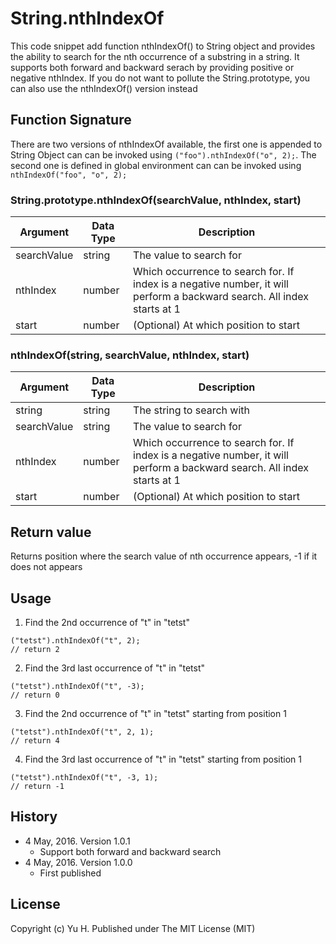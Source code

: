 # String.nthIndexOf
This code snippet add function nthIndexOf() to String object and provides the ability to search for the nth occurrence of a substring in a string. It supports both forward and backward serach by providing positive or negative nthIndex. If you do not want to pollute the String.prototype, you can also use the nthIndexOf() version instead

## Function Signature
There are two versions of nthIndexOf available, the first one is appended to String Object can can be invoked using ```("foo").nthIndexOf("o", 2);```. The second one is defined in global environment can can be invoked using ```nthIndexOf("foo", "o", 2);```  
  
### String.prototype.nthIndexOf(searchValue, nthIndex, start)
  
| Argument    | Data Type | Description                                            |
|-------------|-----------|--------------------------------------------------------|
| searchValue | string    | The value to search for                                |
| nthIndex    | number    | Which occurrence to search for. If index is a negative number, it will perform a backward search. All index starts at 1                   |
| start       | number    | (Optional) At which position to start                  |
  
  
### nthIndexOf(string, searchValue, nthIndex, start)
  
| Argument    | Data Type | Description                                            |
|-------------|-----------|--------------------------------------------------------|
| string      | string    | The string to search with                              |
| searchValue | string    | The value to search for                                |
| nthIndex    | number    | Which occurrence to search for. If index is a negative number, it will perform a backward search. All index starts at 1                   |
| start       | number    | (Optional) At which position to start                  |
  
## Return value
Returns position where the search value of nth occurrence appears, -1 if it does not appears
  
## Usage
1) Find the 2nd occurrence of "t" in "tetst"  
```
("tetst").nthIndexOf("t", 2);
// return 2
```  
  
2) Find the 3rd last occurrence of "t" in "tetst"  
```
("tetst").nthIndexOf("t", -3);
// return 0
```  
  
3) Find the 2nd occurrence of "t" in "tetst" starting from position 1  
```
("tetst").nthIndexOf("t", 2, 1);
// return 4
```  
  
4) Find the 3rd last occurrence of "t" in "tetst" starting from position 1  
```
("tetst").nthIndexOf("t", -3, 1);
// return -1
```  
  
## History
* 4 May, 2016. Version 1.0.1
  * Support both forward and backward search
* 4 May, 2016. Version 1.0.0
  * First published
  
## License
Copyright (c) Yu H. 
Published under The MIT License (MIT)
